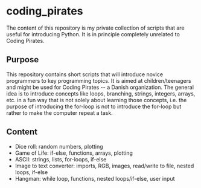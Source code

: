 # coding_pirates
The content of this repository is my private collection of scripts that are useful for introducing Python. It is in principle completely unrelated to Coding Pirates.

## Purpose
This repository contains short scripts that will introduce novice programmers to key programming topics. It is aimed at children/teenagers and might be used for Coding Pirates -- a Danish organization. The general idea is to introduce concepts like loops, branching, strings, integers, arrays, etc. in a fun way that is not solely about learning those concepts, i.e. the purpose of introducing the for-loop is not to introduce the for-loop but rather to make the computer repeat a task.

## Content
* Dice roll: random numbers, plotting
* Game of Life: if-else, functions, arrays, plotting
* ASCII: strings, lists, for-loops, if-else
* Image to text converter: imports, RGB, images, read/write to file, nested loops, if-else
* Hangman: while loop, functions, nested loops/if-else, user input